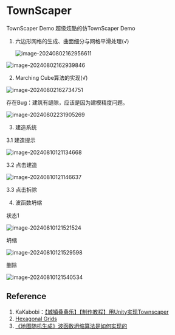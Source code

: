 # TownScaper
TownScaper Demo
超级炫酷的仿TownScaper Demo

1. 六边形网格的生成、曲面细分与网格平滑处理(√)

   ![image-20240802162956611](./assets/image-20240802162956611.png)

![image-20240802162939846](./assets/image-20240802162939846.png)

2. Marching Cube算法的实现(√)

![image-20240802162734751](./assets/image-20240802162734751.png)

存在Bug：建筑有缝隙，应该是因为建模精度问题。

![image-20240802231905269](./assets/image-20240802231905269.png)

3. 建造系统

3.1 建造提示

![image-20240810121134668](./assets/image-20240810121134668.png)

3.2 点击建造

![image-20240810121146637](./assets/image-20240810121146637.png)

3.3 点击拆除





4. 波函数坍缩

状态1

![image-20240810121521524](./assets/image-20240810121521524.png)

坍缩

![image-20240810121529598](./assets/image-20240810121529598.png)



删除

![image-20240810121540534](./assets/image-20240810121540534.png)

## Reference

1. KaKabobi：[【城镇叠叠乐】【制作教程】用Unity实现Townscaper](https://www.bilibili.com/video/BV1wD4y1v7CE/?spm_id_from=333.788&vd_source=5d4070cc138983fa1babce80b5a31622)
2. [Hexagonal Grids](https://www.redblobgames.com/grids/hexagons/)
3. [《地图随机生成》波函数坍缩算法是如何实现的](https://www.bilibili.com/video/BV1Br421M7Vm/?spm_id_from=333.337.search-card.all.click&vd_source=5d4070cc138983fa1babce80b5a31622)

